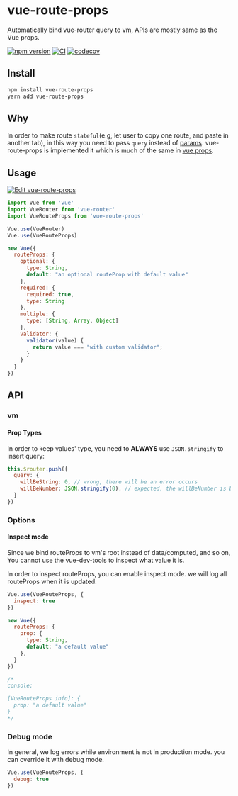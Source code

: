 # vue-route-props

Automatically bind vue-router query to vm, APIs are mostly same as the Vue props.

[![npm version](https://img.shields.io/npm/v/vue-route-props)](https://www.npmjs.com/package/vue-route-props)
[![CI](https://github.com/iendeavor/vue-route-props/workflows/CI/badge.svg?branch=develop)](https://github.com/iendeavor/vue-route-props/actions?query=branch%3Adevelop)
[![codecov](https://codecov.io/gh/iendeavor/vue-route-props/branch/develop/graph/badge.svg)](https://codecov.io/gh/iendeavor/vue-route-props)

## Install

```bash
npm install vue-route-props
yarn add vue-route-props
```

## Why

In order to make route `stateful`(e.g, let user to copy one route, and paste in another tab), in this way you need to pass `query` instead of [params](https://router.vuejs.org/guide/essentials/passing-props.html#boolean-mode). vue-route-props is implemented it which is much of the same in [vue props](https://vuejs.org/v2/guide/components-props.html).

## Usage

[![Edit vue-route-props](https://codesandbox.io/static/img/play-codesandbox.svg)](https://codesandbox.io/s/vue-route-props-vbuj1?fontsize=14&hidenavigation=1&theme=dark)

```javascript
import Vue from 'vue'
import VueRouter from 'vue-router'
import VueRouteProps from 'vue-route-props'

Vue.use(VueRouter)
Vue.use(VueRouteProps)

new Vue({
  routeProps: {
    optional: {
      type: String,
      default: "an optional routeProp with default value"
    },
    required: {
      required: true,
      type: String
    },
    multiple: {
      type: [String, Array, Object]
    },
    validator: {
      validator(value) {
        return value === "with custom validator";
      }
    }
  }
})
```

## API

### vm

#### Prop Types

In order to keep values' type, you need to **ALWAYS** use `JSON.stringify` to insert query:

```javascript
this.$router.push({
  query: {
    willBeString: 0, // wrong, there will be an error occurs
    willBeNumber: JSON.stringify(0), // expected, the willBeNumber is bind with 0 now
  }
})
```

### Options

#### Inspect mode

Since we bind routeProps to vm's root instead of data/computed, and so on, You cannot use the vue-dev-tools to inspect what value it is.

In order to inspect routeProps, you can enable inspect mode. we will log all routeProps when it is updated.

```javascript
Vue.use(VueRouteProps, {
  inspect: true
})
```

```javascript
new Vue({
  routeProps: {
    prop: {
      type: String,
      default: "a default value"
    },
  }
})

/*
console:

[VueRouteProps info]: {
  prop: "a default value"
}
*/
```

### Debug mode

In general, we log errors while environment is not in production mode. you can override it with debug mode.

```javascript
Vue.use(VueRouteProps, {
  debug: true
})
```
